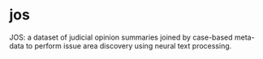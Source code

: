 # jos
JOS: a dataset of judicial opinion summaries joined by case-based meta-data to perform issue area discovery using neural text processing.
